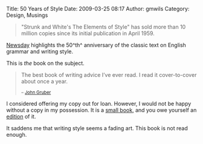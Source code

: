 Title: 50 Years of Style
Date: 2009-03-25 08:17
Author: gmwils
Category: Design, Musings

> "Strunk and White's The Elements of Style" has sold more than 10
> million copies since its initial publication in April 1959.

[Newsday][] highlights the 50^th^ anniversary of the classic text on
English grammar and writing style.

This is *the* book on the subject.

> The best book of writing advice I’ve ever read. I read it
> cover-to-cover about once a year.
>
> <small> – [John Gruber][]</small>

I considered offering my copy out for loan. However, I would not be
happy without a copy in my possession. It is a [small book][], and you
owe yourself an [edition][] of it.

It saddens me that writing style seems a fading art. This book is not
read enough.

  [Newsday]: http://www.newsday.com/news/local/wire/newyork/ny-bc-ny--goldenstrunkampwhit0320mar20,0,4092190.story
  [John Gruber]: http://daringfireball.net/linked/2009/03/23/strunk-and-white
  [small book]: http://amazon.com/exec/obidos/asin/0205632645/ref=nosim/pseudofish-20
  [edition]: http://amazon.com/exec/obidos/asin/020530902X/ref=nosim/pseudofish-20
